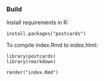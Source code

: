 ### Build

Install requirements in R:

```
install.packages("postcards")
```

To compile index.Rmd to index.html:

```
library(postcards)
library(rmarkdown)

render("index.Rmd")
```
